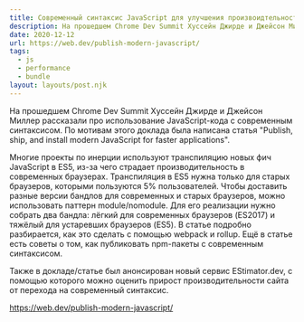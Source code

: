 ```yaml
---
title: Современный синтаксис JavaScript для улучшения произвоидтельности
description: На прошедшем Chrome Dev Summit Хуссейн Джирде и Джейсон Миллер рассказали про использование JavaScript-кода с современным синтаксисом
date: 2020-12-12
url: https://web.dev/publish-modern-javascript/ 
tags:
  - js
  - performance
  - bundle
layout: layouts/post.njk
---
```

На прошедшем Chrome Dev Summit Хуссейн Джирде и Джейсон Миллер рассказали про использование JavaScript-кода с современным синтаксисом. По мотивам этого доклада была написана статья "Publish, ship, and install modern JavaScript for faster applications".

Многие проекты по инерции используют транспиляцию новых фич JavaScript в ES5, из-за чего страдает производительность в современных браузерах. Транспиляция в ES5 нужна только для старых браузеров, которыми пользуются 5% пользователей. Чтобы доставить разные версии бандлов для современных и старых браузеров, можно использовать паттерн module/nomodule. Для его реализации нужно собрать два бандла: лёгкий для современных браузеров (ES2017) и тяжёлый для устаревших браузеров (ES5). В статье подробно разбирается, как это сделать с помощью webpack и rollup. Ещё в статье есть советы о том, как публиковать npm-пакеты с современным синтаксисом.

Также в докладе/статье был анонсирован новый сервис EStimator.dev, с помощью которого можно оценить прирост производительности сайта от перехода на современный синтаксис.

https://web.dev/publish-modern-javascript/ 
